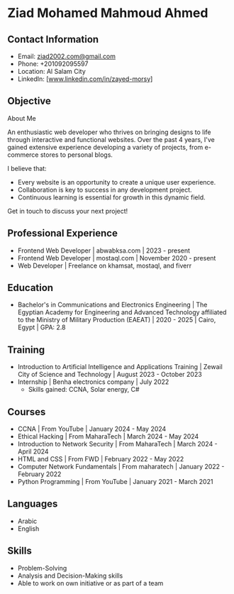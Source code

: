 # Ziad Mohamed Mahmoud Ahmed

## Contact Information

* Email: ziad2002.com@gmail.com
* Phone: +201092095597
* Location: Al Salam City
* LinkedIn: [www.linkedin.com/in/zayed-morsy]

## Objective

About Me

An enthusiastic web developer who thrives on bringing designs to life through interactive and functional websites. Over the past 4 years, I've gained extensive experience developing a variety of projects, from e-commerce stores to personal blogs.


I believe that:

* Every website is an opportunity to create a unique user experience.
* Collaboration is key to success in any development project.
* Continuous learning is essential for growth in this dynamic field.

Get in touch to discuss your next project!

## Professional Experience

* Frontend Web Developer | abwabksa.com | 2023 - present
* Frontend Web Developer | mostaql.com | November 2020 - present
* Web Developer | Freelance on khamsat, mostaql, and fiverr

## Education

* Bachelor's in Communications and Electronics Engineering | The Egyptian Academy for Engineering and Advanced Technology affiliated to the Ministry of Military Production (EAEAT) | 2020 - 2025 | Cairo, Egypt | GPA: 2.8

## Training

* Introduction to Artificial Intelligence and Applications Training | Zewail City of Science and Technology | August 2023 - October 2023
* Internship | Benha electronics company | July 2022
    * Skills gained: CCNA, Solar energy, C#

## Courses

* CCNA | From YouTube | January 2024 - May 2024
* Ethical Hacking | From MaharaTech | March 2024 - May 2024
* Introduction to Network Security | From MaharaTech | March 2024 - April 2024
* HTML and CSS | From FWD | February 2022 - May 2022
* Computer Network Fundamentals | From maharatech | January 2022 - February 2022
* Python Programming | From YouTube | January 2021 - March 2021

## Languages

* Arabic
* English

## Skills

* Problem-Solving
* Analysis and Decision-Making skills
* Able to work on own initiative or as part of a team
